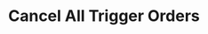 ---
title: Cancel All Trigger Orders
position_number: 3
type: post
description: /trade/entrust/cancel-all-plan
remark: Content-Type = application/x-www-form-urlencoded && application/json
parameters:
    -
        name: symbol
        type: string
        mandatory: true
        default: 
        description: Trading pair. e.g. btc_usdt
        ranges:
content_markdown: |-

                 #### **Limit Flow Rules**

                 200/s/apikey
left_code_blocks:
    -
        code_block: "public void getKLine() {\r\n\tString text = HttpUtil.get(URL + \"/data/api/v1/future-u/trade/getKLine?market=btc_usdt&type=1min&since=0\");\r\n\tSystem.out.println(text);\r\n}"
        title: Java
        language: java
right_code_blocks:
    - code_block: |-
        {
          "msgInfo": {
            "code": "",
            "msg": ""
          },
          "msg": "",
          "data": true,
          "code": 200
        }
      title: Response
      language: json
---